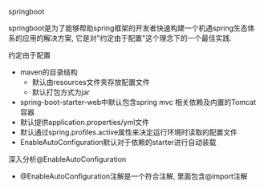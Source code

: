 springboot

springboot是为了能够帮助spring框架的开发者快速构建一个机遇spring生态体系的应用的解决方案, 它是对"约定由于配置"这个理念下的一个最佳实践.

约定由于配置

* maven的目录结构
    * 默认由resources文件夹存放配置文件
    * 默认打包方式为jar
* spring-boot-starter-web中默认包含spring mvc 相关依赖及内置的Tomcat容器
* 默认提供application.properties/yml文件
* 默认通过spring.profiles.active属性来决定运行环境时读取的配置文件
* EnableAutoConfiguration默认对于依赖的starter进行自动装载

深入分析@EnableAutoConfiguration

* @EnableAutoConfiguration注解是一个符合注解, 里面包含@import注解

